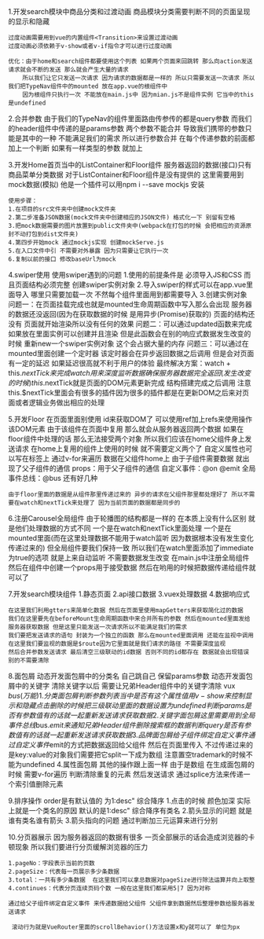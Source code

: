 1.开发search模块中商品分类和过渡动画
    商品模块分类需要判断不同的页面呈现的显示和隐藏

    过度动画需要用到vue的内置组件<Transition>来设置过渡动画
    过度动画必须依赖于v-show或者v-if指令才可以进行过度动画

    优化：由于home和search组件都要使用这个列表 如果两个页面来回跳转 那么向action发送请求就会不断的发送 那么就会产生大量的请求
        所以我们让它只发送一次请求 因为请求的数据都是一样的 所以只需要发送一次请求 所以我们把TypeNav组件中的mounted 放在app.vue的根组件中 
        因为根组件只执行一次 不能放在main.js中 因为mian.js不是组件实例 它当中的this是undefined
    
2.合并参数
    由于我们的TypeNav的组件里面路由传参传的都是query参数 而我们的header组件中传递的是params参数 两个参数不能合并
    导致我们携带的参数只能是其中的一种 不能满足我们的需求 所以进行参数合并 在每个传递参数的前面都加上一个判断 如果有一样类型的参数 就加上

3.开发Home首页当中的ListContainer和Floor组件
    服务器返回的数据(接口)只有商品菜单分类数据 对于ListContainer和Floor组件是没有提供的 
    这里需要用到 mock数据(模拟) 他是一个插件可以用npm  i --save mockjs 安装

    使用步骤：
    1.在项目的src文件夹中创建mock文件夹
    2.第二步准备JSON数据(mock文件夹中创建相应的JSON文件) 格式化一下 别留有空格
    3.把mock数据需要的图片放置到public文件夹中(webpack在打包的时候 会把相应的资源原封不动打包到dist文件夹)
    4.第四步开始mock 通过mockjs实现 创建mockServe.js
    5.在入口文件中引 不需要对外暴露 因为只需要让它执行一次
    6.复制以前的接口 修改baseUrl为mock

4.swiper使用
    使用swiper遇到的问题 
    1.使用的前提条件是 必须导入JS和CSS 而且页面结构必须完整 创建swiper实例对象
    2.导入swiper的样式可以在app.vue里面导入 哪里只需要加载一次 不然每个组件里面用到都需要导入
    3.创建实例对象
        问题一：在页面挂载完成也就是mounted生命周期函数中写入那么会出现 服务器的数据还没返回(因为在获取数据的时候 是用异步(Promise)获取的) 页面的结构还没有 页面就开始渲染所以没有任何的效果
        问题二：可以通过updated函数来完成 如果放在里面实例可以创建并且渲染 但是此函数会在别的响应式数据发生改变的时候 重新new一个swiper实例对象 这个会占据大量的内存
        问题三：可以通过在mounted里面创建一个定时器 该定时器会在异步返回数据之后调用 但是会对页面有一定的延迟 如果延迟很高就不利于用户的体验
        最终解决方案：watch + this.$nextTick 来完成 watch用来深度监听数据 确保服务器数据完全返回(发生改变的时候) this.$nextTick就是页面的DOM元素更新完成 结构搭建完成之后调用 
            注意 this.$nextTick里面会有很多的插件因为很多的插件都是在更新DOM之后来对页面或者逻辑业务做出相应的处理
    
5.开发Floor
    在页面里面别使用 id来获取DOM了 可以使用ref加上refs来使用操作该DOM元素
    由于该组件在页面中复用 那么就会从服务器返回两个数据 如果在floor组件中处理的话 那么无法接受两个对象 所以我们应该在home父组件身上发送请求
    在home上复用的组件上使用的时候 就不需要定义两个了 自定义属性也可以写在标签上 通过v-for来遍历
    数据在父组件home上 由于子组件需要数据 就出现了父子组件的通信
        props：用于父子组件的通信
        自定义事件：@on @emit
        全局事件总线：@bus 还有好几种
    
    由于floor里面的数据是从组件那里传递过来的 异步的请求在父组件那里都处理好了 所以不需要在watch和nextTick来处理了 因为当前页面的数据都是同步的

6.注册Carousel全局组件
    由于轮播图的结构都是一样的 在本质上没有什么区别 就是他们处理数据的方式不同 一个是在watch和nextTick里面处理 一个是在mounted里面(而在这里处理数据不能用于watch监听 因为数据根本没有发生变化 传递过来的)
    但全局组件要我们保持一致 所以我们在watch里面添加了immediate为true的选项 就是上来自动监听 不需要数据发生改变 在main.js中注册全局组件 
    然后在组件中创建一个props用于接受数据 然后在哟用的时候把数据传递给组件就可以了

7.开发search模块组件
    1.静态页面
    2.api接口数据
    3.vuex处理数据
    4.数据响应式

    在这里我们利用gtters来简单化数据 然后在页面里使用mapGetters来获取简化过的数据
    我们在这里要先在beforeMount生命周期函数中来合并所有的参数 然后在mounted里面发给服务器获取数据 但是这里只能发送一次请求所以不能满足我们的需求
    我们要把发送请求的语句 封装为一个独立的函数 那么在mounted里面调用 还能在监视中调用 在这里我们要监视的数据是$route因为它里面就是我们请求的路径 不需要深度监视
    然后合并参数发送请求 最后清空三级联动的id数据 否则不同的id都存在 数据就会出现错误 别的不需要清除

8.面包屑
    动态开发面包屑中的分类名 自己跳自己 保留params参数
    动态开发面包屑中的关键字
        清除关键字以后 需要让兄弟Header组件中的关键字清除 vux $bus(万能)
    1.分类面包屑 判断参数列表当中是否有这个属性值 用v-show来控制显示和隐藏 点击删除的时候 把三级联动里面的数据设置为undefined 判断params是否有参数值有的话就一起重新发送请求获取数据
    2.关键字面包屑 这里需要用到全局事件总线$bus.$emit来通知兄弟Header组件删除搜索框的数据 判断query是否有参数值有的话就一起重新发送请求获取数据
    3.品牌面包屑 给子组件绑定自定义事件 通过自定义事件$emit的方式把数据返回给父组件 然后在页面里传入 不过传递过来的是key:value的对象我们需要把它split一下成为数组 注意置空trademark的时候不能为undefined
    4.属性面包屑 其他的操作跟上面一样 由于是数组 在生成面包屑的时候 需要v-for遍历 判断清除重复的元素 然后发送请求 通过splice方法来传递一个索引值删除元素

9.排序操作
    order是有默认值的 为1:desc" 综合降序
    1.点击的时候 颜色加深 实际上就是一个类名的原因
        默认的是1:desc" 综合降序有类名
    2.箭头显示的问题 就是谁有类名谁有箭头
    3.箭头指向的问题 通过判断加三元运算来进行分别

10.分页器展示
    因为服务器返回的数据有很多 一页全部展示的话会造成浏览器的卡顿现象 所以我们要进行分页缓解浏览器的压力

    1.pageNo：字段表示当前的页数
    2.pageSize：代表每一页展示多少条数据
    3.total：一共有多少条数据  在这里我们可以拿总数据对pageSize进行除法运算并向上取整
    4.continues：代表分页连续页码个数 一般在这里我们都采用5|7 因为对称

    通过给父子组件绑定自定义事件 来传递数据给父组件 父组件拿到数据然后整理参数给服务器发送请求

     滚动行为就是VueRouter里面的scrollBehavior()方法设置x和y就可以了 单位为px




